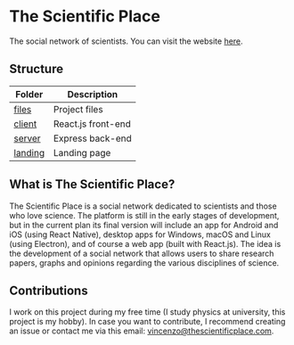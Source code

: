 # The Scientific Place
The social network of scientists.
You can visit the website [here](https://thescientificplace.com).

## Structure
Folder | Description
--- | ---
[files](/files) | Project files
[client](/client) | React.js front-end
[server](/server) | Express back-end
[landing](/landing) | Landing page

## What is The Scientific Place?
The Scientific Place is a social network dedicated to scientists and those who love science.
The platform is still in the early stages of development, but in the current plan its final version will include an app for Android and iOS (using React Native), desktop apps for Windows, macOS and Linux (using Electron), and of course a web app (built with React.js).
The idea is the development of a social network that allows users to share research papers, graphs and opinions regarding the various disciplines of science.

## Contributions
I work on this project during my free time (I study physics at university, this project is my hobby). In case you want to contribute, I recommend creating an issue or contact me via this email: [vincenzo@thescientificplace.com](mailto:vincenzo@thescientificplace.com).
